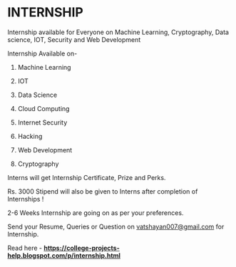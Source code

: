 # INTERNSHIP
Internship available for Everyone on Machine Learning, Cryptography, Data science, IOT, Security and Web Development

Internship Available on-

1. Machine Learning

2. IOT

3. Data Science

4. Cloud Computing

5. Internet Security

6. Hacking

7. Web Development

8. Cryptography

Interns will get Internship Certificate, Prize and Perks.

Rs. 3000 Stipend will also be given to Interns after completion of Internships !

2-6 Weeks Internship are going on as per your preferences.

Send your Resume, Queries or Question on vatshayan007@gmail.com for Internship.

Read here - **https://college-projects-help.blogspot.com/p/internship.html**
